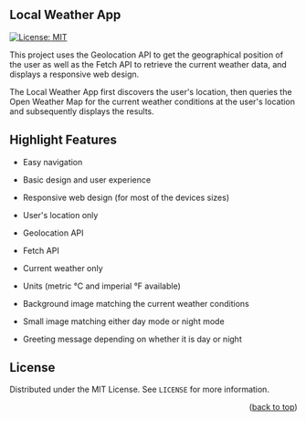## Local Weather App

[![License: MIT](https://img.shields.io/badge/License-MIT-yellow.svg)](https://opensource.org/licenses/MIT)

This project uses the Geolocation API to get the geographical position of the user as well as the Fetch API to retrieve the current weather data, and displays a responsive web design.

The Local Weather App first discovers the user's location, then queries the Open Weather Map for the current weather conditions at the user's location and subsequently displays the results.

## Highlight Features
- Easy navigation
- Basic design and user experience
- Responsive web design (for most of the devices sizes)

- User's location only
- Geolocation API
- Fetch API
- Current weather only
- Units (metric °C and imperial °F available)
- Background image matching the current weather conditions
- Small image matching either day mode or night mode
- Greeting message depending on whether it is day or night

## License

Distributed under the MIT License. See `LICENSE` for more information.

<p align="right">(<a href="#top">back to top</a>)</p>